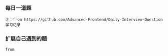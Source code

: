 ### 每日一道题 
    注：from https://github.com/Advanced-Frontend/Daily-Interview-Question 
    学习记录

### 扩展自己遇到的题
    from 